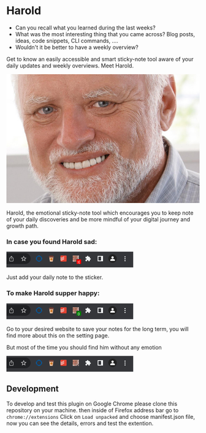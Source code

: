 # Harold

* Can you recall what you learned during the last weeks?
* What was the most interesting thing that you came across? Blog posts, ideas, code snippets, CLI commands, ....
* Wouldn't it be better to have a weekly overview?

Get to know an easily accessible and smart sticky-note tool aware of your daily updates and weekly overviews. Meet Harold.

![Harold](images/harold.jpg)

Harold, the emotional sticky-note tool which encourages you to keep note of your daily discoveries and be more mindful of your digital journey and growth path.

### In case you found Harold sad:

![Sad](images/sad_harold.png)

Just add your daily note to the sticker.

### To make Harold supper happy:

![Happy](images/happy_harold.png)

Go to your desired website to save your notes for the long term, you will find more about this on the setting page.


But most of the time you should find him without any emotion

![Normal](images/normal_harold.png)

## Development

To develop and test this plugin on Google Chrome please clone this repository on your machine.
then inside of Firefox address bar go to
```chrome://extensions```
Click on `Load unpacked` and choose manifest.json file, now you can see the details, errors and test the extention.
